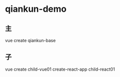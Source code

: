 # qiankun-demo

## 主

vue create qiankun-base

## 子

vue create child-vue01
create-react-app child-react01
